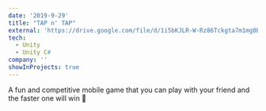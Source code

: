 ```yaml
---
date: '2019-9-29'
title: "TAP n' TAP"
external: 'https://drive.google.com/file/d/1i5bKJLR-W-Rz86Tckgta7m1mg0Bb7SYF/view?usp=sharing'
tech:
  - Unity
  - Unity C#
company: ''
showInProjects: true
---
```


A fun and competitive mobile game that you can play with your friend and the faster one will win 🎉
